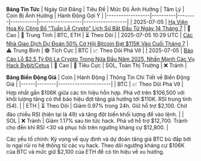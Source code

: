 **Bảng Tin Tức**
| Ngày Giờ Đăng | Tiêu Đề | Mức Độ Ảnh Hưởng | Tâm Lý | Coin Bị Ảnh Hưởng | Hành Động Gợi Ý |
|------------------|----------|--------|-----------|------------------|------------------|
| 2025-07-05 | [Hạ Viện Hoa Kỳ Công Bố "Tuần Lễ Crypto" Lịch Sử Bắt Đầu Từ Ngày 14 Tháng 7](https://www.tradingview.com/news/coinpedia:454192525094b:0-coinpedia-digest-this-week-s-crypto-news-highlights-5-july-2025/) | 🚨 Cao | 🔵 Trung Tính | BTC, ETH | ⏳ Theo Dõi |
| 2025-07-05 10:29 UTC | [Các Nhà Giao Dịch Dự Đoán 50% Cơ Hội Bitcoin Đạt $115K Vào Cuối Tháng 7](https://www.ainvest.com/news/xrp-news-today-crypto-traders-predict-bitcoin-115-000-july-2025-50-chance-2507/) | ⚠️ Trung Bình | 🟢 Tích Cực | BTC | 📈 Theo Dõi Phá Vỡ |
| 2025-07-05 | [Báo Cáo Lỗ $2.5 Tỷ Đô La Crypto Trong Nửa Đầu Năm 2025, Nhấn Mạnh Các Vụ Hack Bybit/Cetus](https://www.tradingview.com/news/coinpedia:454192525094b:0-coinpedia-digest-this-week-s-crypto-news-highlights-5-july-2025/) | 🚨 Cao | 🔴 Tiêu Cực | SOL, Toàn Thị Trường | ❌ Tránh |

**Bảng Biến Động Giá**
| Coin | Hành Động | Thông Tin Chi Tiết về Biến Động Giá |
|------|--------|----------------------|
| BTC | 📈 Theo Dõi Phá Vỡ | Hợp nhất gần $106K giữa các tín hiệu hỗn hợp. Phá vỡ trên $106,500 với khối lượng tăng có thể báo hiệu đợt tăng giá hướng tới $110K. RSI trung tính (54). |
| ETH | ⏳ Theo Dõi | Giảm 0.97% trong 24h. Giữ hỗ trợ $2,100. Chờ đảo chiều RSI (hiện tại là 49) và tăng đột biến khối lượng để vào lệnh. |
| SOL | ❌ Tránh | Giảm 1.17% sau tin tức hack. Phá vỡ hỗ trợ $12,700. Tránh cho đến khi RSI <30 và phục hồi trên ngưỡng kháng cự $12,800. |

Các yếu tố chính: Kỳ vọng về quy định và dự đoán tăng giá BTC bù đắp bởi lo ngại rủi ro hệ thống từ các vụ hack. Theo dõi ngưỡng kháng cự $106K của BTC và mức giữ $2,100 của ETH để có tín hiệu về xu hướng.